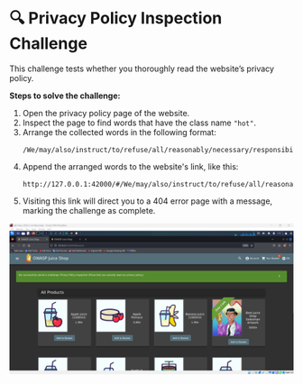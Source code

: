 # 🔍 Privacy Policy Inspection Challenge

This challenge tests whether you thoroughly read the website’s privacy policy.

**Steps to solve the challenge:**

1. Open the privacy policy page of the website.
2. Inspect the page to find words that have the class name `"hot"`.
3. Arrange the collected words in the following format:
   ```
   /We/may/also/instruct/to/refuse/all/reasonably/necessary/responsibility
   ```
4. Append the arranged words to the website's link, like this:
   ```
   http://127.0.0.1:42000/#/We/may/also/instruct/to/refuse/all/reasonably/necessary/responsibility
   ```
5. Visiting this link will direct you to a 404 error page with a message, marking the challenge as complete.

![alt text](<Screenshot 2024-09-09 081556.png>)
